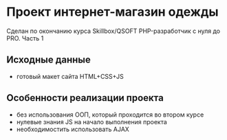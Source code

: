 # Проект интернет-магазин одежды
Сделан по окончанию курса Skillbox/QSOFT PHP-разработчик с нуля до PRO. Часть 1
## Исходные данные
- готовый макет сайта HTML+CSS+JS
## Особенности реализации проекта
- без использования ООП, который проходится во втором курсе
- нулевые знания JS на начало выполнения проекта
- необходимостить использовать AJAX
